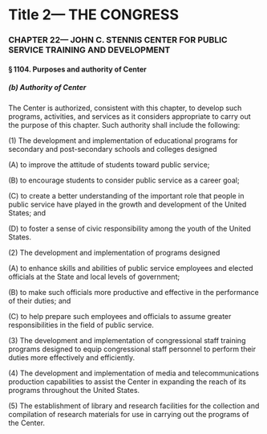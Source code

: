 
# Title 2— THE CONGRESS
### CHAPTER 22— JOHN C. STENNIS CENTER FOR PUBLIC SERVICE TRAINING AND DEVELOPMENT
#### § 1104. Purposes and authority of Center
##### (b) Authority of Center

The Center is authorized, consistent with this chapter, to develop such programs, activities, and services as it considers appropriate to carry out the purpose of this chapter. Such authority shall include the following:

(1) The development and implementation of educational programs for secondary and post-secondary schools and colleges designed

(A) to improve the attitude of students toward public service;

(B) to encourage students to consider public service as a career goal;

(C) to create a better understanding of the important role that people in public service have played in the growth and development of the United States; and

(D) to foster a sense of civic responsibility among the youth of the United States.

(2) The development and implementation of programs designed

(A) to enhance skills and abilities of public service employees and elected officials at the State and local levels of government;

(B) to make such officials more productive and effective in the performance of their duties; and

(C) to help prepare such employees and officials to assume greater responsibilities in the field of public service.

(3) The development and implementation of congressional staff training programs designed to equip congressional staff personnel to perform their duties more effectively and efficiently.

(4) The development and implementation of media and telecommunications production capabilities to assist the Center in expanding the reach of its programs throughout the United States.

(5) The establishment of library and research facilities for the collection and compilation of research materials for use in carrying out the programs of the Center.

